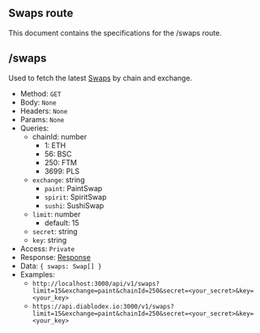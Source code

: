 ## Swaps route

This document contains the specifications for the /swaps route.

## /swaps

Used to fetch the latest [Swaps](../models/swap.md) by chain and exchange.

- Method: `GET`
- Body: `None`
- Headers: `None`
- Params: `None`
- Queries:
  - chainId: number
    - 1: ETH
    - 56: BSC
    - 250: FTM
    - 3699: PLS
  - `exchange`: string
    - `paint`: PaintSwap
    - `spirit`: SpiritSwap
    - `sushi`: SushiSwap
  - `limit`: number
    - default: 15
  - `secret`: string
  - `key`: string
- Access: `Private`
- Response: [Response](../models/response.md)
- Data: `{ swaps: Swap[] }`
- Examples:
  - `http://localhost:3000/api/v1/swaps?limit=15&exchange=paint&chainId=250&secret=<your_secret>&key=<your_key>`
  - `https://api.diablodex.io:3000/v1/swaps?limit=15&exchange=paint&chainId=250&secret=<your_secret>&key=<your_key>`
